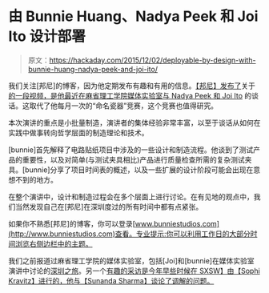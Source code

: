 # 由 Bunnie Huang、Nadya Peek 和 Joi Ito 设计部署

> 原文：<https://hackaday.com/2015/12/02/deployable-by-design-with-bunnie-huang-nadya-peek-and-joi-ito/>

我们关注[邦尼]的博客，因为他定期发布有趣和有用的信息。[【邦尼】发布了](http://www.bunniestudios.com/blog/?p=4527)关于[的一段视频，是他最近在麻省理工学院媒体实验室与 Nadya Peek 和 Joi Ito](http://www.media.mit.edu/video/view/mltalks-2015-11-24) 的谈话。这取代了他每月一次的“命名瓷器”竞赛，这个竞赛也值得研究。

本次演讲的重点是小批量制造，演讲者的集体经验非常丰富，以至于谈话从如何在实践中做事转向哲学层面的制造理论和技术。

[bunnie]首先解释了电路贴纸项目中涉及的一些设计和制造流程。他谈到了测试产品的重要性，以及对简单(与测试夹具相比)产品进行质量检查所需的复杂测试夹具。[bunnie]分享了项目时间表的概述，以及一些扩展的设计阶段可能会出现在意想不到的地方。

在整个演讲中，设计和制造过程会在多个层面上进行讨论。在有见地的观点中，我们当然发现自己在[邦尼]在深圳度过的所有时间中都有点紧张。

如果你不熟悉[邦尼]的博客，你可以登录[www.bunniestudios.com](http://www.bunniestudios.com)查看。专业提示:你可以利用工作日的大部分时间浏览右侧边栏中的主题。

我们之前报道过麻省理工学院的媒体实验室，包括[Joi]和[bunnie]在媒体实验室演讲中讨论的[深圳之旅](http://hackaday.com/2013/01/30/mit-media-labs-month-in-shenzhen/)。另一个[有趣的采访是今年早些时候在 SXSW】由【Sophi Kravitz】进行的，他与【Sunanda Sharma】谈论了调解的问题。](http://hackaday.com/2015/03/27/mediated-matter-at-the-mit-media-lab/)